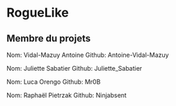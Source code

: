 # RogueLike

## Membre du projets
Nom: Vidal-Mazuy Antoine 
Github: Antoine-Vidal-Mazuy

Nom: Juliette Sabatier
Github: Juliette_Sabatier

Nom: Luca Orengo
Github: Mr0B

Nom: Raphaël Pietrzak
Github: Ninjabsent
